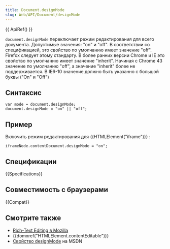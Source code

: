 ```yaml
---
title: Document.designMode
slug: Web/API/Document/designMode
---
```


{{ ApiRef() }}

`document.designMode` переключает режим редактирования для всего документа. Допустимые значения: "on" и "off". В соответствии со спецификацией, это свойство по умолчанию имеет значение "off". Firefox следует этому стандарту. В более ранних версии Chrome и IE это свойство по умолчанию имеет значение "inherit". Начиная с Chrome 43 значение по умолчанию "off", а значение "inherit" более не поддерживается. В IE6-10 значение должно быть указанно с большой буквы ("On" и "Off")

## Синтаксис

```
var mode = document.designMode;
document.designMode = "on" || "off";
```

## Пример

Включить режим редактирования для {{HTMLElement("iframe")}} :

```
iframeNode.contentDocument.designMode = "on";
```

## Спецификации

{{Specifications}}

## Совместимость с браузерами

{{Compat}}

## Смотрите также

- [Rich-Text Editing в Mozilla](/ru/docs/Rich-Text_Editing_in_Mozilla)
- {{domxref("HTMLElement.contentEditable")}}
- [Свойство designMode](<https://msdn.microsoft.com/ru-ru/library/ms533720(v=vs.85).aspx>) на MSDN
